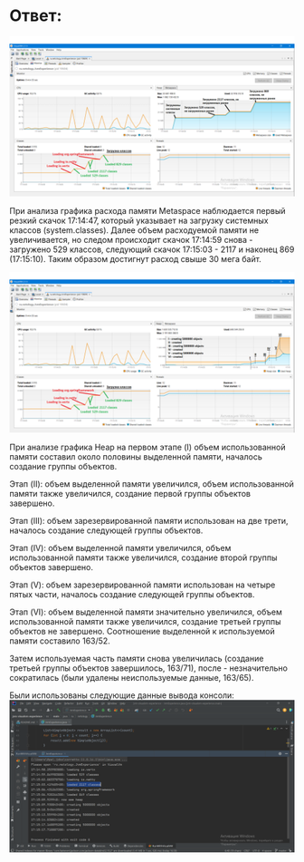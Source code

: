 # Ответ:
![](https://github.com/IrinaBurnina/JvmAlwaysWorking/blob/main/Metaspace.png)

При анализа графика расхода памяти Metaspace наблюдается первый резкий скачок 17:14:47, который указывает на загрузку системных классов (system.classes). Далее объем расходуемой памяти не увеличивается, но следом происходит скачок 17:14:59 снова - загружено 529 классов, следующий скачок 17:15:03 - 2117 и наконец 869 (17:15:10). Таким образом достигнут расход свыше 30 мега байт.

![](https://github.com/IrinaBurnina/JvmAlwaysWorking/blob/main/Heap.png)

При анализе графика Heap на первом этапе (I) объем использованной памяти составил около половины выделенной памяти, началось создание группы объектов.

Этап (II): объем выделенной памяти увеличился, объем использованной памяти также увеличился, создание первой группы объектов завершено.

Этап (III): объем зарезервированной памяти использован на две трети, началось создание следующей группы объектов.

Этап (IV): объем выделенной памяти увеличился, объем использованной памяти также увеличился, создание второй группы объектов завершено.

Этап (V): объем зарезервированной памяти использован на четыре пятых части, началось создание следующей группы объектов.

Этап (VI): объем выделенной памяти значительно увеличился, объем использованной памяти также увеличился, создание третьей группы объектов не завершено. Соотношение выделенной к используемой памяти составило 163/52.

Затем используемая часть памяти снова увеличилась (создание третьей группы объектов завершилось, 163/71), после - незначительно сократилась (были удалены неиспользуемые данные, 163/65).

Были использованы следующие данные вывода консоли:
![](https://github.com/IrinaBurnina/JvmAlwaysWorking/blob/main/Вывод%20консоли.png)